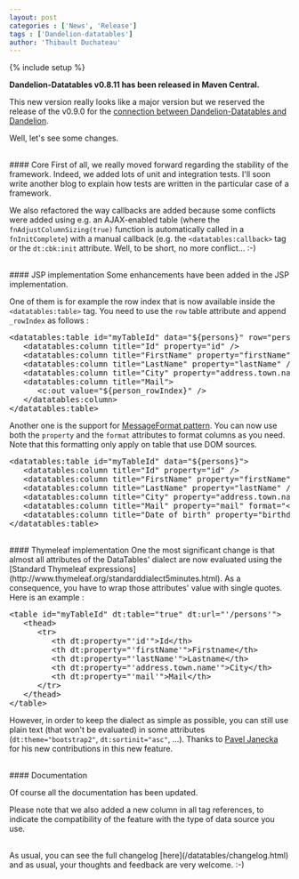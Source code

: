 ```yaml
---
layout: post
categories : ['News', 'Release']
tags : ['Dandelion-datatables']
author: 'Thibault Duchateau'
---
```

{% include setup %}

**Dandelion-Datatables v0.8.11 has been released in Maven Central.**

This new version really looks like a major version but we reserved the release of the v0.9.0 for the [connection between Dandelion-Datatables and Dandelion](https://github.com/dandelion/issues/issues/54).

Well, let's see some changes.

<br />
#### Core
First of all, we really moved forward regarding the stability of the framework. Indeed, we added lots of unit and integration tests. I'll soon write another blog to explain how tests are written in the particular case of a framework.

We also refactored the way callbacks are added because some conflicts were added using e.g. an AJAX-enabled table (where the `fnAdjustColumnSizing(true)` function is automatically called in a `fnInitComplete`) with a manual callback (e.g. the `<datatables:callback>` tag or the `dt:cbk:init` attribute. Well, to be short, no more conflict... :-) 

<br />
#### JSP implementation
Some enhancements have been added in the JSP implementation. 

One of them is for example the row index that is now available inside the `<datatables:table>` tag. You need to use the `row` table attribute and append `_rowIndex` as follows :

<pre class="prettyprint">
&lt;datatables:table id="myTableId" data="${persons}" row="person">
   &lt;datatables:column title="Id" property="id" />
   &lt;datatables:column title="FirstName" property="firstName" />
   &lt;datatables:column title="LastName" property="lastName" />
   &lt;datatables:column title="City" property="address.town.name" />
   &lt;datatables:column title="Mail">
      &lt;c:out value="${person_rowIndex}" />
   &lt;/datatables:column>
&lt;/datatables:table>
</pre>

Another one is the support for [MessageFormat pattern](http://docs.oracle.com/javase/1.4.2/docs/api/java/text/MessageFormat.html). You can now use both the `property` and the `format` attributes to format columns as you need. Note that this formatting only apply on table that use DOM sources.

<pre class="prettyprint">
&lt;datatables:table id="myTableId" data="${persons}">
   &lt;datatables:column title="Id" property="id" />
   &lt;datatables:column title="FirstName" property="firstName" />
   &lt;datatables:column title="LastName" property="lastName" />
   &lt;datatables:column title="City" property="address.town.name" />
   &lt;datatables:column title="Mail" property="mail" format="&lt;a href=''mailto:{0}''>{0}&lt;/a>" />
   &lt;datatables:column title="Date of birth" property="birthdate" format="{0,date,dd-MM-yyyy}" />
&lt;/datatables:table>
</pre>

<br />
#### Thymeleaf implementation
One the most significant change is that almost all attributes of the DataTables' dialect are now evaluated using the [Standard Thymeleaf expressions](http://www.thymeleaf.org/standarddialect5minutes.html). As a consequence, you have to wrap those attributes' value with single quotes. Here is an example :

<pre class="prettyprint">
&lt;table id="myTableId" dt:table="true" dt:url="'/persons'">
   &lt;thead>
      &lt;tr>
         &lt;th dt:property="'id'">Id&lt;/th>
         &lt;th dt:property="'firstName'">Firstname&lt;/th>
         &lt;th dt:property="'lastName'">Lastname&lt;/th>
         &lt;th dt:property="'address.town.name'">City&lt;/th>
         &lt;th dt:property="'mail'">Mail&lt;/th>
      &lt;/tr>
   &lt;/thead>
&lt;/table>
</pre>

However, in order to keep the dialect as simple as possible, you can still use plain text (that won't be evaluated) in some attributes (`dt:theme="bootstrap2"`, `dt:sortinit="asc"`, ...). Thanks to [Pavel Janecka](/team) for his new contributions in this new feature.

<br />
#### Documentation

Of course all the documentation has been updated.

Please note that we also added a new column in all tag references, to indicate the compatibility of the feature with the type of data source you use.

<br/>
As usual, you can see the full changelog [here](/datatables/changelog.html) and as usual, your thoughts and feedback are very welcome. :-)